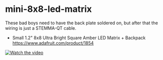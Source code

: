 # mini-8x8-led-matrix
These bad boys need to have the back plate soldered on, but after that the wiring is just a STEMMA-QT cable.
- Small 1.2" 8x8 Ultra Bright Square Amber LED Matrix + Backpack https://www.adafruit.com/product/1854

[![Watch the video](https://img.youtube.com/vi/pL86m7oepDk/hqdefault.jpg)](https://youtu.be/pL86m7oepDk)


